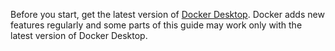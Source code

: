 Before you start, get the latest version of [Docker Desktop](../../comecando/obtenha-o-docker.md). Docker adds new features regularly and some parts of this guide may work only with the latest version of Docker Desktop.
